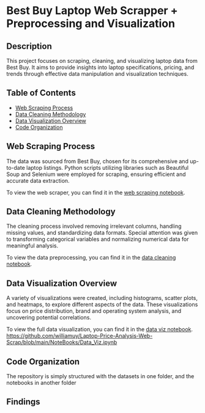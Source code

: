# Best Buy Laptop Web Scrapper + Preprocessing and Visualization

## Description
This project focuses on scraping, cleaning, and visualizing laptop data from Best Buy. It aims to provide insights into laptop specifications, pricing, and trends through effective data manipulation and visualization techniques.

## Table of Contents
- [Web Scraping Process](#web-scraping-process)
- [Data Cleaning Methodology](#data-cleaning-methodology)
- [Data Visualization Overview](#data-visualization-overview)
- [Code Organization](#code-organization)

## Web Scraping Process 
The data was sourced from Best Buy, chosen for its comprehensive and up-to-date laptop listings. Python scripts utilizing libraries such as Beautiful Soup and Selenium were employed for scraping, ensuring efficient and accurate data extraction.

To view the web scraper, you can find it in the [web scraping notebook](notebooks/Best%20Buy%20Web%20Scraper.ipynb).

## Data Cleaning Methodology
The cleaning process involved removing irrelevant columns, handling missing values, and standardizing data formats. Special attention was given to transforming categorical variables and normalizing numerical data for meaningful analysis.

To view the data preprocessing, you can find it in the [data cleaning notebook](NoteBooks/Data_Cleaning.ipynb).

## Data Visualization Overview
A variety of visualizations were created, including histograms, scatter plots, and heatmaps, to explore different aspects of the data. These visualizations focus on price distribution, brand and operating system analysis, and uncovering potential correlations.

To view the full data visualization, you can find it in the [data viz notebook](NoteBooks/Data_Viz.ipynb).
https://github.com/williamuy/Laptop-Price-Analysis-Web-Scrap/blob/main/NoteBooks/Data_Viz.ipynb
## Code Organization
The repository is simply structured with the datasets in one folder, and the notebooks in another folder

## Findings

